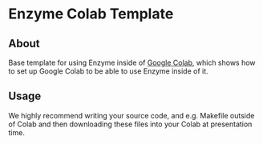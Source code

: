 # Enzyme Colab Template

## About

Base template for using Enzyme inside of [Google Colab](https://colab.research.google.com), which shows how to set up Google Colab to be able to use Enzyme inside of it.

## Usage

We highly recommend writing your source code, and e.g. Makefile outside of Colab and then downloading these files into your Colab at presentation time.

